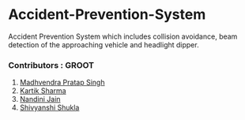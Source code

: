 # Accident-Prevention-System
Accident Prevention System which includes collision avoidance, beam detection of the approaching vehicle and headlight dipper.

### Contributors : <strong>GROOT</strong>

1. [Madhvendra Pratap Singh](https://github.com/rajsingh018)<br>
2. [Kartik Sharma](https://github.com/kartiks914)<br>
3. [Nandini Jain](https://github.com/nandiniinj)<br>
4. [Shivyanshi Shukla](https://github.com/shivyanshi)<br>
